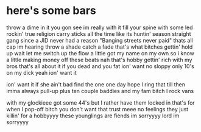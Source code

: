 # here's some bars

throw a dime in it you gon see im really with it
fill your spine with some led rockin' true religion
carry sticks all the time like its huntin' season
straight gang since a JID never had a reason
"Banging streets never paid" thats all cap im hearing
throw a shade catch a fade that's what bitches gettin'
hold up wait let me switch up the flow a little
got my name on my own so i know a little
making money off these beats nah that's hobby
gettin' rich with my bros that's all about it
if you dead and you fat ion' want no sloppy
only 10's on my dick yeah ion' want it

ion' want it if she ain't bad
find the one one day hope I ring that
till then imma always pull-up plus ten
couple baddies and my fam bitch I rock vans

with my glockieee
got some 44's but I rather have them locked in
that's for when I pop-off bitch
you don't want that trust meee
no feelings they just killin' for a hobbyyyy
these younglings are fiends im sorryyyy
lord im sorryyyy
